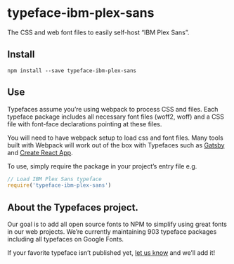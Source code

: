 
# typeface-ibm-plex-sans

The CSS and web font files to easily self-host “IBM Plex Sans”.

## Install

`npm install --save typeface-ibm-plex-sans`

## Use

Typefaces assume you’re using webpack to process CSS and files. Each typeface
package includes all necessary font files (woff2, woff) and a CSS file with
font-face declarations pointing at these files.

You will need to have webpack setup to load css and font files. Many tools built
with Webpack will work out of the box with Typefaces such as [Gatsby](https://github.com/gatsbyjs/gatsby)
and [Create React App](https://github.com/facebookincubator/create-react-app).

To use, simply require the package in your project’s entry file e.g.

```javascript
// Load IBM Plex Sans typeface
require('typeface-ibm-plex-sans')
```

## About the Typefaces project.

Our goal is to add all open source fonts to NPM to simplify using great fonts in
our web projects. We’re currently maintaining 903 typeface packages
including all typefaces on Google Fonts.

If your favorite typeface isn’t published yet, [let us know](https://github.com/KyleAMathews/typefaces)
and we’ll add it!
